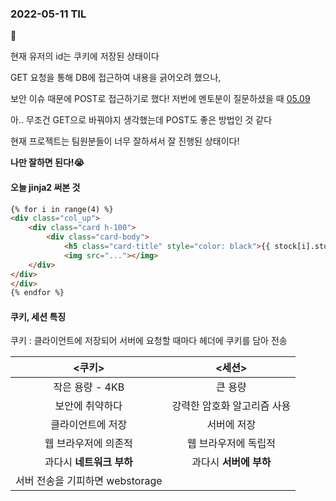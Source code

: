 ### 2022-05-11 TIL

:cookie:

현재 유저의 id는 쿠키에 저장된 상태이다

GET 요청을 통해 DB에 접근하여 내용을 긁어오려 했으나,

보안 이슈 때문에 POST로 접근하기로 했다! 저번에 멘토분이 질문하셨을 때 [05.09](https://github.com/JSoi/TIL/blob/main/day-by-day/20220509.md) 

아.. 무조건 GET으로 바꿔야지 생각했는데 POST도 좋은 방법인 것 같다



현재 프로젝트는 팀원분들이 너무 잘하셔서 잘 진행된 상태이다!

**나만 잘하면 된다!:sob:**



#### 오늘 jinja2 써본 것

```html
{% for i in range(4) %}
<div class="col_up">
    <div class="card h-100">
        <div class="card-body">
            <h5 class="card-title" style="color: black">{{ stock[i].stock_name }}</h5>
            <img src="..."></img>
    </div>
</div>
</div>
{% endfor %}
```



#### 쿠키, 세션 특징

쿠키 : 클라이언트에 저장되어 서버에 요청할 때마다 헤더에 쿠키를 담아 전송

|           <**쿠키**>            |         <**세션**>          |
| :-----------------------------: | :-------------------------: |
|        작은 용량 -  4KB         |           큰 용량           |
|         보안에 취약하다         | 강력한 암호화 알고리즘 사용 |
|        클라이언트에 저장        |         서버에 저장         |
|      웹 브라우저에 의존적       |    웹 브라우저에 독립적     |
|     과다시 **네트워크 부하**      |   과다시 **서버에 부하**  |
| 서버 전송을 기피하면 webstorage |                             |



